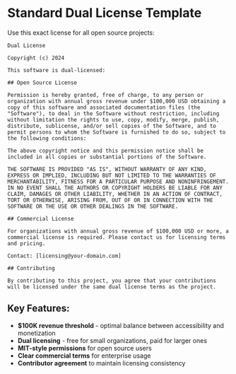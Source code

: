 # Standard Dual License Template

Use this exact license for all open source projects:

```
Dual License

Copyright (c) 2024

This software is dual-licensed:

## Open Source License

Permission is hereby granted, free of charge, to any person or organization with annual gross revenue under $100,000 USD obtaining a copy of this software and associated documentation files (the "Software"), to deal in the Software without restriction, including without limitation the rights to use, copy, modify, merge, publish, distribute, sublicense, and/or sell copies of the Software, and to permit persons to whom the Software is furnished to do so, subject to the following conditions:

The above copyright notice and this permission notice shall be included in all copies or substantial portions of the Software.

THE SOFTWARE IS PROVIDED "AS IS", WITHOUT WARRANTY OF ANY KIND, EXPRESS OR IMPLIED, INCLUDING BUT NOT LIMITED TO THE WARRANTIES OF MERCHANTABILITY, FITNESS FOR A PARTICULAR PURPOSE AND NONINFRINGEMENT. IN NO EVENT SHALL THE AUTHORS OR COPYRIGHT HOLDERS BE LIABLE FOR ANY CLAIM, DAMAGES OR OTHER LIABILITY, WHETHER IN AN ACTION OF CONTRACT, TORT OR OTHERWISE, ARISING FROM, OUT OF OR IN CONNECTION WITH THE SOFTWARE OR THE USE OR OTHER DEALINGS IN THE SOFTWARE.

## Commercial License

For organizations with annual gross revenue of $100,000 USD or more, a commercial license is required. Please contact us for licensing terms and pricing.

Contact: [licensing@your-domain.com]

## Contributing

By contributing to this project, you agree that your contributions will be licensed under the same dual license terms as the project.
```

## Key Features:
- **$100K revenue threshold** - optimal balance between accessibility and monetization
- **Dual licensing** - free for small organizations, paid for larger ones
- **MIT-style permissions** for open source users
- **Clear commercial terms** for enterprise usage
- **Contributor agreement** to maintain licensing consistency